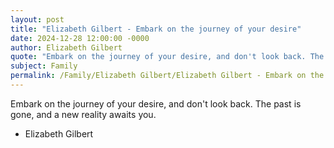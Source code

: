 ```yaml
---
layout: post
title: "Elizabeth Gilbert - Embark on the journey of your desire"
date: 2024-12-28 12:00:00 -0000
author: Elizabeth Gilbert
quote: "Embark on the journey of your desire, and don't look back. The past is gone, and a new reality awaits you."
subject: Family
permalink: /Family/Elizabeth Gilbert/Elizabeth Gilbert - Embark on the journey of your desire
---
```


Embark on the journey of your desire, and don't look back. The past is gone, and a new reality awaits you.

- Elizabeth Gilbert
